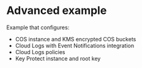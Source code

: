 # Advanced example

<!-- There is a pre-commit hook that will take the title of each example add include it in the repos main README.md  -->
<!-- Add text below should describe exactly what resources are provisioned / configured by the example  -->

Example that configures:

- COS instance and KMS encrypted COS buckets
- Cloud Logs with Event Notifications integration
- Cloud Logs policies
- Key Protect instance and root key
